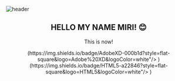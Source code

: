![header](https://capsule-render.vercel.app/api?text=LovingPerson&fontColor=d6ace6&animation=fadeIn&height=200&section=header&fontSize=80)
<h2 align="center">HELLO MY NAME MIRI! 😊</h2>


<p align="center">This is now!</p>

<p align="center">(https://img.shields.io/badge/AdobeXD-000b1d?style=flat-square&logo=Adobe%20XD&logoColor=white"/></a>&nbsp)(https://img.shields.io/badge/HTML5-a22846?style=flat-square&logo=HTML5&logoColor=white"/></a>&nbsp)</p>
